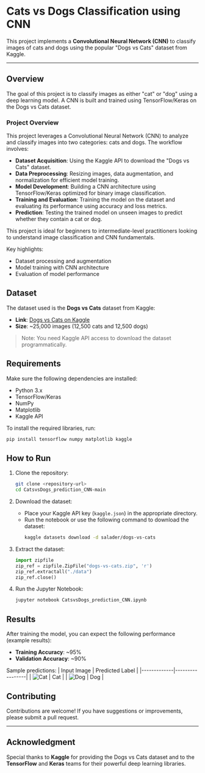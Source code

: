 # Cats vs Dogs Classification using CNN

This project implements a **Convolutional Neural Network (CNN)** to classify images of cats and dogs using the popular "Dogs vs Cats" dataset from Kaggle.

---

## Overview
The goal of this project is to classify images as either "cat" or "dog" using a deep learning model. A CNN is built and trained using TensorFlow/Keras on the Dogs vs Cats dataset.

### Project Overview
This project leverages a Convolutional Neural Network (CNN) to analyze and classify images into two categories: cats and dogs. The workflow involves:
- **Dataset Acquisition**: Using the Kaggle API to download the "Dogs vs Cats" dataset.
- **Data Preprocessing**: Resizing images, data augmentation, and normalization for efficient model training.
- **Model Development**: Building a CNN architecture using TensorFlow/Keras optimized for binary image classification.
- **Training and Evaluation**: Training the model on the dataset and evaluating its performance using accuracy and loss metrics.
- **Prediction**: Testing the trained model on unseen images to predict whether they contain a cat or dog.

This project is ideal for beginners to intermediate-level practitioners looking to understand image classification and CNN fundamentals.

Key highlights:
- Dataset processing and augmentation
- Model training with CNN architecture
- Evaluation of model performance

## Dataset
The dataset used is the **Dogs vs Cats** dataset from Kaggle:

- **Link**: [Dogs vs Cats on Kaggle](https://www.kaggle.com/salader/dogs-vs-cats)
- **Size**: ~25,000 images (12,500 cats and 12,500 dogs)

> Note: You need Kaggle API access to download the dataset programmatically.

## Requirements
Make sure the following dependencies are installed:

- Python 3.x
- TensorFlow/Keras
- NumPy
- Matplotlib
- Kaggle API

To install the required libraries, run:
```bash
pip install tensorflow numpy matplotlib kaggle
```

## How to Run

1. Clone the repository:
   ```bash
   git clone <repository-url>
   cd CatsvsDogs_prediction_CNN-main
   ```

2. Download the dataset:
   - Place your Kaggle API key (`kaggle.json`) in the appropriate directory.
   - Run the notebook or use the following command to download the dataset:
     ```bash
     kaggle datasets download -d salader/dogs-vs-cats
     ```

3. Extract the dataset:
   ```python
   import zipfile
   zip_ref = zipfile.ZipFile("dogs-vs-cats.zip", 'r')
   zip_ref.extractall("./data")
   zip_ref.close()
   ```

4. Run the Jupyter Notebook:
   ```bash
   jupyter notebook CatsvsDogs_prediction_CNN.ipynb
   ```

## Results
After training the model, you can expect the following performance (example results):

- **Training Accuracy**: ~95%
- **Validation Accuracy**: ~90%

Sample predictions:
| Input Image | Predicted Label |
|-------------|-----------------|
| ![Cat](example_cat.jpg) | Cat |
| ![Dog](example_dog.jpg) | Dog |

## Contributing
Contributions are welcome! If you have suggestions or improvements, please submit a pull request.

---

## Acknowledgment
Special thanks to **Kaggle** for providing the Dogs vs Cats dataset and to the **TensorFlow** and **Keras** teams for their powerful deep learning libraries.


